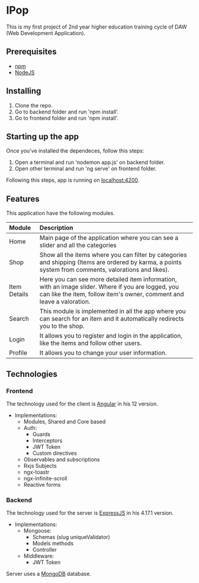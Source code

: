 # IPop
This is my first project of 2nd year higher education training cycle of DAW (Web Development Application).

## Prerequisites

* [npm](https://www.npmjs.com/)
* [NodeJS](https://nodejs.org/es/)

## Installing

1. Clone the repo.
2. Go to backend folder and run 'npm install'.
3. Go to frontend folder and run 'npm install'.

## Starting up the app

Once you've installed the dependeces, follow this steps:

1. Open a terminal and run 'nodemon app.js' on backend folder.
2. Open other terminal and run 'ng serve' on frontend folder.

Following this steps, app is running on [localhost:4200](localhost:4200).

## Features

This application have the following modules.

Module | Description
:--- | :---
Home | Main page of the application where you can see a slider and all the categories
Shop | Show all the items where you can filter by categories and shipping (Items are ordered by karma, a points system from comments, valorations and likes).
Item Details | Here you can see more detailed item information, with an image slider. Where if you are logged, you can like the item, follow item's owner, comment and leave a valoration.
Search | This module is implemented in all the app where you can search for an item and it automatically redirects you to the shop.
Login | It allows you to register and login in the application, like the items and follow other users.
Profile | It allows you to change your user information.

## Technologies

### Frontend

The technology used for the client is [Angular](https://angular.io/) in his 12 version. 

* Implementations:
    * Modules, Shared and Core based
    * Auth:
        * Guards
        * Interceptors
        * JWT Token
        * Custom directives
    * Observables and subscriptions
    * Rxjs Subjects
    * ngx-toastr
    * ngx-infinite-scroll
    * Reactive forms

### Backend

The technology used for the server is [ExpressJS](https://expressjs.com/) in his 4.17.1 version.

* Implementations:
    * Mongoose:
        * Schemas (slug uniqueValidator)
        * Models methods
        * Controller
    * Middleware:
        * JWT Token

Server uses a [MongoDB](https://www.mongodb.com/) database.
    
